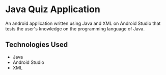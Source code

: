 # Java Quiz Application

An android application written using Java and XML on Android Studio that tests the user's knowledge on the programming language of Java.

## Technologies Used

- Java
- Android Studio
- XML
